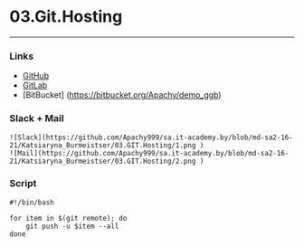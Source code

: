   # 03.Git.Hosting
  ---
  ### Links 

  + [GitHub](https://github.com/Apachy999/Demo_GGB)
  + [GitLab](https://gitlab.com/apachy999/demo_ggb)
  + [BitBucket] (https://bitbucket.org/Apachy/demo_ggb)
  

  ### Slack + Mail
  
    ![Slack](https://github.com/Apachy999/sa.it-academy.by/blob/md-sa2-16-21/Katsiaryna_Burmeistser/03.GIT.Hosting/1.png )
	![Mail](https://github.com/Apachy999/sa.it-academy.by/blob/md-sa2-16-21/Katsiaryna_Burmeistser/03.GIT.Hosting/2.png )

  
  ### Script
  
  ```
  #!/bin/bash

  for item in $(git remote); do
      git push -u $item --all
  done

  ```




